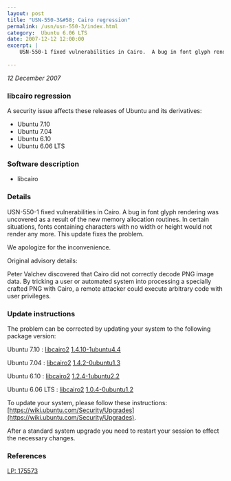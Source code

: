 ```yaml
---
layout: post
title: "USN-550-3&#58; Cairo regression"
permalink: /usn/usn-550-3/index.html
category:  Ubuntu 6.06 LTS
date: 2007-12-12 12:00:00
excerpt: |
    USN-550-1 fixed vulnerabilities in Cairo.  A bug in font glyph rendering was uncovered as a result of the new memory allocation routines.  In certain situations, fonts containing characters with no width or height would not render any more.  This update fixes the problem.
    
--- 
```

 
 

*12 December 2007*

### libcairo regression

A security issue affects these releases of Ubuntu and its derivatives:

* Ubuntu 7.10
* Ubuntu 7.04
* Ubuntu 6.10
* Ubuntu 6.06 LTS

### Software description

* libcairo 

### Details

USN-550-1 fixed vulnerabilities in Cairo. A bug in font glyph rendering was uncovered as a result of the new memory allocation routines. In certain situations, fonts containing characters with no width or height would not render any more. This update fixes the problem.

We apologize for the inconvenience.

Original advisory details:

 Peter Valchev discovered that Cairo did not correctly decode PNG image data. By tricking a user or automated system into processing a specially crafted PNG with Cairo, a remote attacker could execute arbitrary code with user privileges. 

### Update instructions

The problem can be corrected by updating your system to the following package version:

Ubuntu 7.10
 : [libcairo2](https://launchpad.net/ubuntu/+source/libcairo) <span> [1.4.10-1ubuntu4.4](https://launchpad.net/ubuntu/+source/libcairo/1.4.10-1ubuntu4.4) </span> 

Ubuntu 7.04
 : [libcairo2](https://launchpad.net/ubuntu/+source/libcairo) <span> [1.4.2-0ubuntu1.3](https://launchpad.net/ubuntu/+source/libcairo/1.4.2-0ubuntu1.3) </span> 

Ubuntu 6.10
 : [libcairo2](https://launchpad.net/ubuntu/+source/libcairo) <span> [1.2.4-1ubuntu2.2](https://launchpad.net/ubuntu/+source/libcairo/1.2.4-1ubuntu2.2) </span> 

Ubuntu 6.06 LTS
 : [libcairo2](https://launchpad.net/ubuntu/+source/libcairo) <span> [1.0.4-0ubuntu1.2](https://launchpad.net/ubuntu/+source/libcairo/1.0.4-0ubuntu1.2) </span> 

To update your system, please follow these instructions: [https://wiki.ubuntu.com/Security/Upgrades](https://wiki.ubuntu.com/Security/Upgrades).

After a standard system upgrade you need to restart your session to effect the necessary changes. 

### References

 
 [LP: 175573](https://launchpad.net/bugs/175573)
 

